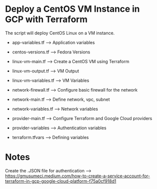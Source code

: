 # Deploy a CentOS VM Instance in GCP with Terraform

The script will deploy CentOS Linux on a VM instance.

- app-variables.tf -->  Application variables

- centos-versions.tf --> Fedora Versions

- linux-vm-main.tf --> Create a CentOS VM using Terraform

- linux-vm-output.tf --> VM Output

- linux-vm-variables.tf --> VM Variables 

- network-firewall.tf --> Configure basic firewall for the network

- network-main.tf --> Define network, vpc, subnet

- network-variables.tf --> Network variables

- provider-main.tf --> Configure Terraform and Google Cloud providers

- provider-variables --> Authentication variables

- terraform.tfvars --> Defining variables 

# Notes

Create the .JSON file for authentication --> https://gmusumeci.medium.com/how-to-create-a-service-account-for-terraform-in-gcp-google-cloud-platform-f75a0cf918d1

